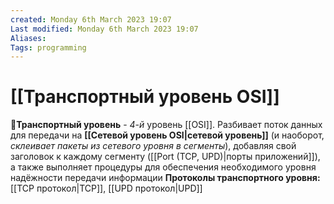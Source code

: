 ```yaml
---
created: Monday 6th March 2023 19:07
Last modified: Monday 6th March 2023 19:07
Aliases: 
Tags: programming
---
```


# [[Транспортный уровень OSI]]

📌**Транспортный уровень** - *4-й* уровень [[OSI]]. Разбивает поток данных для передачи на **[[Сетевой уровень OSI|сетевой уровень]]** (и наоборот, *склеивает пакеты из сетевого уровня в сегменты*), добавляя свой заголовок к каждому сегменту ([[Port (TCP, UPD)|порты приложений]]), а также выполняет процедуры для обеспечения необходимого уровня надёжности передачи информации
**Протоколы транспортного уровня:** [[TCP протокол|TCP]], [[UPD протокол|UPD]]

